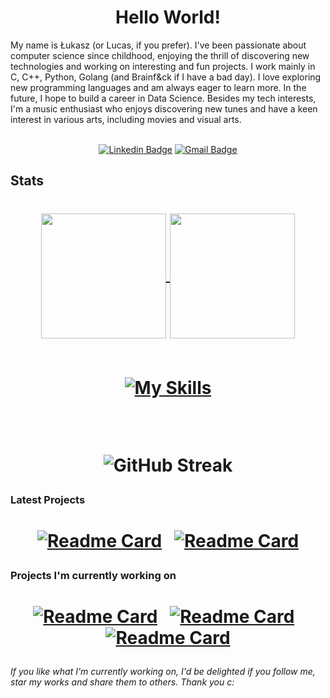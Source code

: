 <h1 align="center">Hello World!</h1>
My name is Łukasz (or Lucas, if you prefer). I've been passionate about computer science since childhood, enjoying the thrill of discovering new technologies and working on interesting and fun projects. I work mainly in C, C++, Python, Golang (and Brainf&ck if I have a bad day). I love exploring new programming languages and am always eager to learn more. In the future, I hope to build a career in Data Science.
Besides my tech interests, I'm a music enthusiast who enjoys discovering new tunes and have a keen interest in various arts, including movies and visual arts.


<div align="center">
<br>
  
  [![Linkedin Badge](https://img.shields.io/badge/-Klus3kk-blue?style=flat-square&logo=Linkedin&logoColor=white&link=https://www.linkedin.com/in/łukasz-bielaszewski-b583072a7/)](https://www.linkedin.com/in/łukasz-bielaszewski-b583072a7/)
  [![Gmail Badge](https://img.shields.io/badge/-lukaszbielaszewskibiz@gmail.com-990000?style=flat-square&logo=Gmail&logoColor=white&link=mailto:sy@mangotree.dev)](mailto:lukaszbielaszewskibiz@gmail.com)
  
</div>

## Stats
<h1 align="center"><a href="https://github.com/Klus3kk/github-readme-stats">
  <img height=200 align="center" src="https://github-readme-stats.vercel.app/api?username=Klus3kk&theme=tokyonight&hide=issues,contribs,prs" />
</a>
<a href="https://github.com/Klus3kk/convoychat">
  <img height=200 align="center" src="https://github-readme-stats.vercel.app/api/top-langs?username=Klus3kk&layout=compact&langs_count=8&card_width=320&theme=tokyonight" />
</a>
  <br><br>
  
  [![My Skills](https://skillicons.dev/icons?i=ae,anaconda,androidstudio,arch,arduino,aws,azure,bash,blender,c,cs,cpp,cmake,css,dart,discord,docker,dotnet,emacs,figma,flask,flutter,git,go,haskell,html,ai,java,js,kali,kotlin,latex,linux,matlab,nodejs,npm,opencv,ps,postgres,powershell,pr,py,pytorch,r,react,ruby,rust,tensorflow,ts,ubuntu,unity,unreal,vim,visualstudio,vscode,windows,xd)](https://skillicons.dev)

<br>

![GitHub Streak](https://github-readme-streak-stats.herokuapp.com/?user=Klus3kk&theme=dark&count_private=true&bg_color=0d1116&title_color=ce09ec&text_color=a4aacb&icon_color=007ec6)
</h1> 

### Latest Projects
<h1 align="center"><a href="https://github.com/Klus3kk/github-readme-stats">
  
[![Readme Card](https://github-readme-stats.vercel.app/api/pin/?username=Klus3kk&repo=rym_extractor&bg_color=0d1116&title_color=325aa8&text_color=a4aacb&icon_color=007ec6)](https://github.com/Klus3kk/rym_extractor) &nbsp;
[![Readme Card](https://github-readme-stats.vercel.app/api/pin/?username=Klus3kk&repo=maths-basics-ds&bg_color=0d1116&title_color=325aa8&text_color=a4aacb&icon_color=007ec6)](https://github.com/Klus3kk/maths-basics-ds.git)

### Projects I'm currently working on
<h1 align="center"><a href="https://github.com/Klus3kk/github-readme-stats">
  
[![Readme Card](https://github-readme-stats.vercel.app/api/pin/?username=Klus3kk&repo=animal&bg_color=0d1116&title_color=325aa8&text_color=a4aacb&icon_color=007ec6)](https://github.com/Klus3kk/animal.git) &nbsp; 
[![Readme Card](https://github-readme-stats.vercel.app/api/pin/?username=Klus3kk&repo=melodyos&bg_color=0d1116&title_color=325aa8&text_color=a4aacb&icon_color=007ec6)](https://github.com/Klus3kk/melodyos.git) &nbsp;
[![Readme Card](https://github-readme-stats.vercel.app/api/pin/?username=Klus3kk&repo=Machine-Learning-Algorithms&bg_color=0d1116&title_color=325aa8&text_color=a4aacb&icon_color=007ec6)](https://github.com/Klus3kk/Machine-Learning-Algorithms)

</h1>

###### If you like what I'm currently working on, I'd be delighted if you follow me, star my works and share them to others. Thank you c:
